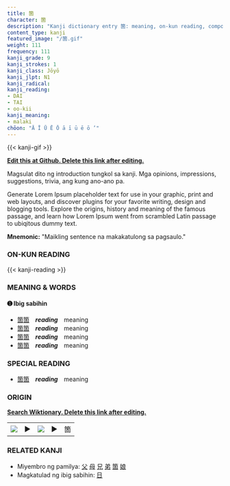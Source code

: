 ```yaml
---
title: 箇
character: 箇
description: "Kanji dictionary entry 箇: meaning, on-kun reading, compounds, origin, related kanji"
content_type: kanji
featured_image: "/箇.gif"
weight: 111
frequency: 111
kanji_grade: 9
kanji_strokes: 1
kanji_class: Jōyō
kanji_jlpt: N1
kanji_radical: 
kanji_reading: 
- DAI
- TAI
- oo-kii
kanji_meaning:
- malaki
chōon: "Ā Ī Ū Ē Ō ā ī ū ē ō ’"
---
```

[//]: # (Don't edit the line below. Kanji animated GIF code is automatically generated.)
{{< kanji-gif >}}

[//]: # (Edit below this line.)

**[Edit this at Github. Delete this link after editing.](https://github.com/tim0g/tim/tree/main/content/kanji/箇/index.md)**

Magsulat dito ng introduction tungkol sa kanji. Mga opinions, impressions, suggestions, trivia, ang kung ano-ano pa.

Generate Lorem Ipsum placeholder text for use in your graphic, print and web layouts, and discover plugins for your favorite writing, design and blogging tools. Explore the origins, history and meaning of the famous passage, and learn how Lorem Ipsum went from scrambled Latin passage to ubiqitous dummy text.
 
**Mnemonic:** "Maikling sentence na makakatulong sa pagsaulo."

### ON-KUN READING

[//]: # (Don't edit the line below. ON-KUN READING code is automatically generated.)
{{< kanji-reading >}}

### MEANING & WORDS

#### ➊ **Ibig sabihin**
  - [箇](../箇)[箇](../箇)　***reading***　meaning
  - [箇](../箇)[箇](../箇)　***reading***　meaning
  - [箇](../箇)[箇](../箇)　***reading***　meaning
  - [箇](../箇)[箇](../箇)　***reading***　meaning

### SPECIAL READING
  - [箇](../箇)[箇](../箇)　***reading***　meaning

### ORIGIN

**[Search Wiktionary. Delete this link after editing.](https://wiktionary.org/wiki/箇)**
<table class="kanji-table"><tr><td>
<img src="60px-箇-bronze.svg.png">
</td><td>▶</td><td>
<img src="60px-箇-oracle.svg.png">
</td><td>▶</td>
<td class="kanji-origin">箇</td>
</tr></table>

### RELATED KANJI
- Miyembro ng pamilya: [父](../父) [母](../母) [兄](../兄) [弟](../弟) [箇](../箇) [娘](../娘)
- Magkatulad ng ibig sabihin: [日](../日)
